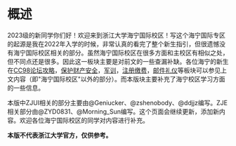 # 概述
2023级的新同学你们好！欢迎来到浙江大学海宁国际校区！写这个海宁国际专区的起源是我在2022年入学的时候，非常认真的看完了整个新生指引，但很遗憾没有海宁国际校区相关的部分。虽然海宁国际校区在很多方面和主校区有相似之处，但不同点还是很多。因此这一板块主要是对前文的一些查漏补缺。各位海宁的新生在[CC98论坛攻略](../cc98.md)，[保护财产安全](../callout.md)，[军训](../military_training/time.md)，[注册缴费](../registration/fee.md)，[邮件礼仪](../learning/email_etiquette.md)等板块可以参见上文内容（即"海宁国际校区"以外的部分）。而本版块主要补充了海宁校区学习方面的一些信息。  

本版中ZJUI相关的部分主要由@Geniucker、@zshenobody、@ddjjz编写。ZJE相关部分由@ZYD0831、@Morning_Sun编写。这个页面会继续更新，添加新内容。欢迎各位海宁国际校区的同学对内容进行补充。  

**本版不代表浙江大学官方，仅供参考。**  
